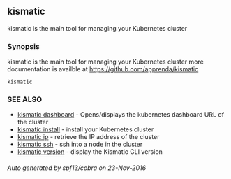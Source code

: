 ## kismatic

kismatic is the main tool for managing your Kubernetes cluster

### Synopsis


kismatic is the main tool for managing your Kubernetes cluster
more documentation is availble at https://github.com/apprenda/kismatic

```
kismatic
```

### SEE ALSO
* [kismatic dashboard](kismatic_dashboard.md)	 - Opens/displays the kubernetes dashboard URL of the cluster
* [kismatic install](kismatic_install.md)	 - install your Kubernetes cluster
* [kismatic ip](kismatic_ip.md)	 - retrieve the IP address of the cluster
* [kismatic ssh](kismatic_ssh.md)	 - ssh into a node in the cluster
* [kismatic version](kismatic_version.md)	 - display the Kismatic CLI version

###### Auto generated by spf13/cobra on 23-Nov-2016
